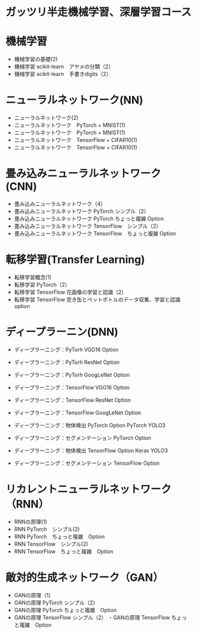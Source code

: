 # ガッツリ半走機械学習、深層学習コース

# 機械学習

 - 機械学習の基礎(2)　
 - 機械学習 scikit-learn　アヤメの分類（2）　
 - 機械学習 scikit-learn　手書きdigits（2）　

# ニューラルネットワーク(NN)

 - ニューラルネットワーク(2)　
 - ニューラルネットワーク　PyTorch + MNIST(1)　
 - ニューラルネットワーク　PyTorch + MNIST(1)　
 - ニューラルネットワーク　TensorFlow + CIFAR10(1)　
 - ニューラルネットワーク　TensorFlow + CIFAR10(1)　
 
# 畳み込みニューラルネットワーク(CNN)

 - 畳み込みニューラルネットワーク（4）　
 - 畳み込みニューラルネットワーク PyTorch シンプル（2）　
 - 畳み込みニューラルネットワーク PyTorch ちょっと複雑 Option
 - 畳み込みニューラルネットワーク TensorFlow　シンプル（2）　
 - 畳み込みニューラルネットワーク TensorFlow　ちょっと複雑 Option

# 転移学習(Transfer Learning)

 - 転移学習概念(1)　
 - 転移学習 PyTorch（2）　
 - 転移学習 TensorFlow 花画像の学習と認識（2）　
 - 転移学習 TensorFlow 空き缶とペットボトルのデータ収集、学習と認識　option

# ディープラーニン(DNN)

 - ディープラーニング：PyTorh VGG16 Option
 - ディープラーニング：PyTorh ResNet Option
 - ディープラーニング：PyTorh GoogLeNet Option

 - ディープラーニング：TensorFlow VGG16 Option
 - ディープラーニング：TensorFlow ResNet Option
 - ディープラーニング：TensorFlow GoogLeNet Option

 - ディープラーニング：物体検出 PyTorch Option PyTorch YOLO3
 - ディープラーニング：セグメンテーション PyTorch Option
 - ディープラーニング：物体検出 TensorFlow Option Keras YOLO3 
 - ディープラーニング：セグメンテーション TensorFlow Option

# リカレントニューラルネットワーク（RNN）

 - RNNの原理(1)
 - RNN PyTorch　シンプル(2) 
 - RNN PyTorch　ちょっと複雑　Option
 - RNN TensorFlow　シンプル(2) 
 - RNN TensorFlow　ちょっと複雑　Option

# 敵対的生成ネットワーク（GAN）

 - GANの原理（1）
 - GANの原理 PyTorch シンプル（2）
 - GANの原理 PyTorch ちょっと複雑　Option
 - GANの原理 TensorFlow シンプル（2）
・GANの原理 TensorFlow ちょっと複雑　Option
